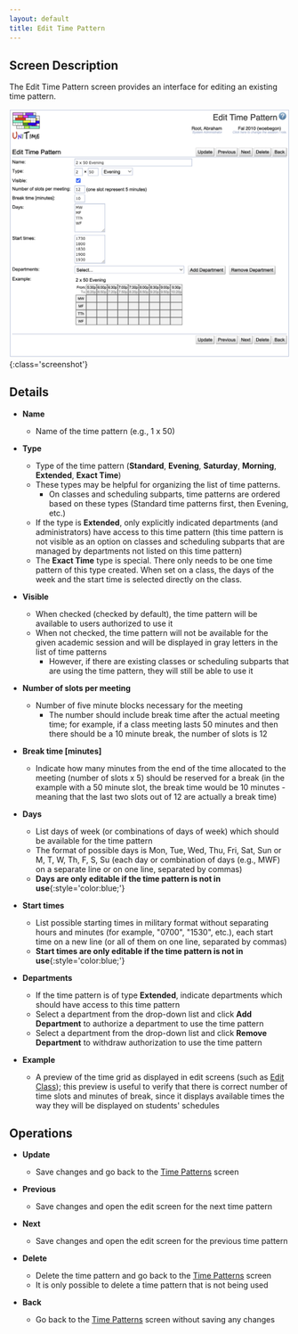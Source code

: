 ```yaml
---
layout: default
title: Edit Time Pattern
---
```



## Screen Description

The Edit Time Pattern screen provides an interface for editing an existing time pattern.

![Edit Time Pattern](images/edit-time-pattern-1.png){:class='screenshot'}

## Details

* **Name**
	* Name of the time pattern (e.g., 1 x 50)

* **Type**
	* Type of the time pattern (**Standard**, **Evening**, **Saturday**, **Morning**, **Extended**, **Exact Time**)
	* These types may be helpful for organizing the list of time patterns.
		* On classes and scheduling subparts, time patterns are ordered based on these types (Standard time patterns first, then Evening, etc.)
	* If the type is **Extended**, only explicitly indicated departments (and administrators) have access to this time pattern (this time pattern is not visible as an option on classes and scheduling subparts that are managed by departments not listed on this time pattern)
	* The **Exact Time** type is special. There only needs to be one time pattern of this type created. When set on a class, the days of the week and the start time is selected directly on the class.

* **Visible**
	* When checked (checked by default), the time pattern will be available to users authorized to use it
	* When not checked, the time pattern will not be available for the given academic session and will be displayed in gray letters in the list of time patterns
		* However, if there are existing classes or scheduling subparts that are using the time pattern, they will still be able to use it

* **Number of slots per meeting**
	* Number of five minute blocks necessary for the meeting
		* The number should include break time after the actual meeting time; for example, if a class meeting lasts 50 minutes and then there should be a 10 minute break, the number of slots is 12

* **Break time \[minutes\]**
	* Indicate how many minutes from the end of the time allocated to the meeting (number of slots x 5) should be reserved for a break (in the example with a 50 minute slot, the break time would be 10 minutes - meaning that the last two slots out of 12 are actually a break time)

* **Days**
	* List days of week (or combinations of days of week) which should be available for the time pattern
	* The format of possible days is Mon, Tue, Wed, Thu, Fri, Sat, Sun or M, T, W, Th, F, S, Su (each day or combination of days (e.g., MWF) on a separate line or on one line, separated by commas)
	* **Days are only editable if the time pattern is not in use**{:style='color:blue;'}

* **Start times**
	* List possible starting times in military format without separating hours and minutes (for example, "0700", "1530", etc.), each start time on a new line (or all of them on one line, separated by commas)
	* **Start times are only editable if the time pattern is not in use**{:style='color:blue;'}

* **Departments**
	* If the time pattern is of type **Extended**, indicate departments which should have access to this time pattern
	* Select a department from the drop-down list and click **Add Department** to authorize a department to use the time pattern
	* Select a department from the drop-down list and click **Remove Department** to withdraw authorization to use the time pattern

* **Example**
	* A preview of the time grid as displayed in edit screens (such as [Edit Class](edit-class)); this preview is useful to verify that there is correct number of time slots and minutes of break, since it displays available times the way they will be displayed on students' schedules

## Operations

* **Update**
	* Save changes and go back to the [Time Patterns](time-patterns) screen

* **Previous**
	* Save changes and open the edit screen for the next time pattern

* **Next**
	* Save changes and open the edit screen for the previous time pattern

* **Delete**
	* Delete the time pattern and go back to the [Time Patterns](time-patterns) screen
	* It is only possible to delete a time pattern that is not being used

* **Back**
	* Go back to the [Time Patterns](time-patterns) screen without saving any changes
